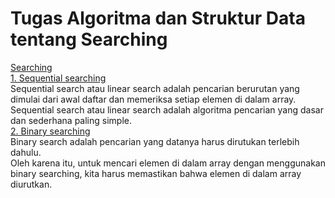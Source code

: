 # Tugas Algoritma dan Struktur Data tentang Searching
[Searching](https://github.com/qty-hub/SEARCHING/tree/main/Searching)<br/>
[1. Sequential searching](https://github.com/qty-hub/SEARCHING/tree/main/Searching/Sequential)<br/>
   Sequential search atau linear search adalah pencarian berurutan yang dimulai dari awal daftar dan memeriksa setiap elemen di dalam array.<br/>
   Sequential search atau linear search adalah algoritma pencarian yang dasar dan sederhana paling simple.<br/>
[2. Binary searching](https://github.com/qty-hub/SEARCHING/tree/main/Searching/Binary)<br/>
   Binary search adalah pencarian yang datanya harus dirutukan terlebih dahulu.<br/>
   Oleh karena itu, untuk mencari elemen di dalam array dengan menggunakan binary searching, kita harus memastikan bahwa elemen di dalam array diurutkan.
